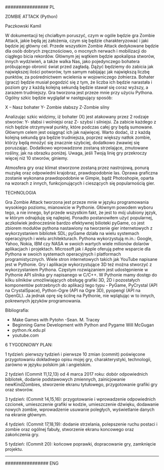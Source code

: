################ PL

ZOMBIE ATTACK
(Python)

Paczkowski Kamil

   W dokumentacji tej chciałbym poruszyć, czym w ogóle będzie gra Zombie Attack, jakie będą jej założenia, czym się będzie charakteryzować i jaki będzie jej główny cel. 
Przede wszystkim Zombie Attack dedykowane będzie dla osób dobrych zręcznościowo, o mocnych nerwach i mobilizacji do ciągłego bicia rekordów. Głównym jej wątkiem będzie apokalipsa stworów, innych wydziwień, a także walka Nas, jako pojedynczego bohatera próbującego obronić świat przed zagładą. Dążyć będziemy do zabicia jak największej ilości potworów, tym samym nabijając jak największą liczbę punktów, za pośrednictwem wcielenia w wojowniczego żołnierza. Bohater (gracz) będzie musiał pogodzić się z tym, że liczba ich będzie narastała i poziom gry z każdą kolejną sekundą będzie stawał się coraz wyższy, a zarazem trudniejszy. 
Gra tworzona jest przeze mnie przy użyciu Pythona. Ogólny szkic będzie wyglądał w następujący sposób:

X – Nasz bohater   Y- Zombie słabszy     Z-Zombie silny
                          
Analizując szkic widzimy, iż bohater (X) jest atakowany przez 2 rodzaje stworów: Y- słabsi i wolniejsi oraz Z- szybsi i silniejsi. Za zabicie każdego z nich będzie otrzymywał punkty, które podczas całej gry będą sumowane. Głównym celem jest osiągnąć ich jak najwięcej. Warto dodać, iż z każdą kolejną sekundą gra będzie trudniejsza, poprzez większy natłok zombie, którzy będą mnożyć się znacznie szybciej, dodatkowo żwawiej się poruszając. Dodatkowo wprowadzone zostaną strzelające, zmutowane rośliny, jak na obrazku poniżej. Uwaga, jeśli Twoją linię gry przekroczy więcej niż 10 stworów, giniemy.
 
   Atmosfera gry oraz klimat stworzone zostaną przez nastrojową, ponurą muzykę oraz odpowiedni krajobraz, prawdopodobnie las. Oprawa graficzna zostanie wykonana prawdopodobnie w Gimpie, bądź Photoshopie, oparta na wzorach z innych, funkcjonujących i cieszących się popularnością gier.
   

TECHNOLOGIA

  Gra Zombie Attack tworzona jest przeze mnie w języku programowania wysokiego poziomu, mianowicie w Pythonie. Głównym powodem wyboru tego, a nie innego, był przede wszystkim fakt, że jest to mój ulubiony język, w którym odnajduję się najlepiej. Ponadto postanowiłem użyć popularnej, aczkolwiek jednocześnie bardzo efektywnej bilioteki pyGame, co jest zbiorem modułów pythona nastawiony na tworzenie gier internetowych z wykorzystaniem bibliotek SDL; pyGame działa na wielu systemach operacyjnych i wielu architekturach. Pythona wykorzystują m.in.: Google, Yahoo, Nokia, IBM czy NASA w swoich wartych wiele milionów dolarów aplikacjach i projektach. Microsoft jak i Apple oferują pełne wsparcie dla Pythona w swoich systemach operacyjnych i platformach programistycznych. Wiele stron internetowych takich jak YouTube napisane jest w Pythonie.
  Gry i aplikacje wykorzystujące 3D też można stworzyć z wykorzystaniem Pythona. Częstym rozwiązaniem jest udostępnienie w Pythonie API silnika gry napisanego w C/C++. W Pythonie mamy dostęp do kilku silników umożliwiających obsługę grafiki 3D, 2D i pozostałych komponentów potrzebnych do aplikacji tego typu - PyGame, PyCrystal (API na CrystalSpace), Python-Ogre (API na Ogre 3D), pyopengl (API na OpenGL). Ja jednak oprę się ścilnę na Pythonie, nie wplątując w to innych, pokrewnych języków programowania.


Bibliografia:
- Make Games with Pytohn -Sean. M. Tracey
- Beginning Game Development with Python and Pygame Will McGugan
- python.rk.edu.pl
- youtube.com



6 TYGODNIOWY PLAN:

1 tydzień: pierwszy tydzień i pierwsze 10 zmian (commit) poświęcone przygotowaniu dokładnego opisu mojej gry, charakterystyki,            technologii, zarówno w języku polskim jak i angielskim.

2 tydzień (Commit 11,12,13) od 4 marca 2017 roku: dobór odpowiednich bibliotek, dodanie podstawowych zmiennych, zainicjowanie newKindZombies, stworzenie ekranu tytułowego, przygotowanie grafiki gry oraz stworów.

3 tydzień: (Commit 14,15,16): przygotowanie i wprowadzenie odpowiednich czcionek, umieszczenie grafiki w kodzie, umieszczenie dźwięku, dodawanie nowych zombie, wprowadzenie usuwanie poległych, wyświetlanie danych na ekranie głównym.

4 tydzień: (Commit 17,18,19): dodanie strzelania, polepszenie ruchu postaci i zombie oraz ogólnej fabuły, stworzenie ekranu koncowego oraz zakończenia gry.

5 tydzień: (Commit 20): końcowe poprawki, dopracowanie gry, zamknięcie projektu.

----------------------------------------------------------------------------------------------------------------------------

################  ENG

